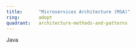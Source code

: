 ```yaml
---
title:      "Microservices Architecture (MSA)"
ring:       adopt
quadrant:   architecture-methods-and-patterns
---
```


Java